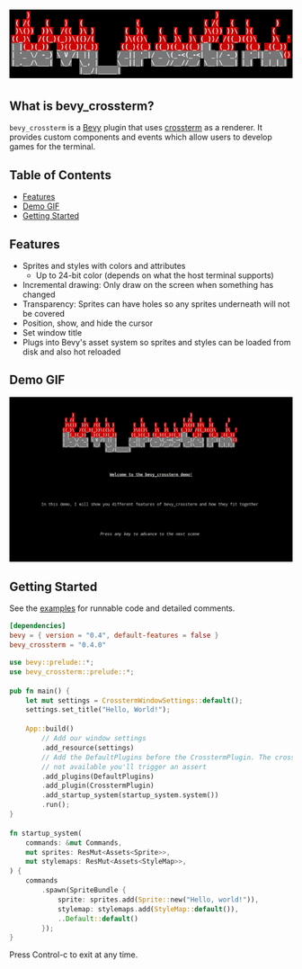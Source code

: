 # ![bevy_crossterm](images/bevy_crossterm.png)


## What is bevy_crossterm?

`bevy_crossterm` is a [Bevy](https://github.com/bevyengine/bevy) plugin that uses [crossterm](https://github.com/crossterm-rs/crossterm) as a renderer. It provides custom components and events which allow users to develop games for the terminal.


## Table of Contents

* [Features](#features)
* [Demo GIF](#demo-gif)
* [Getting Started](#getting-started)


## Features

- Sprites and styles with colors and attributes
    - Up to 24-bit color (depends on what the host terminal supports)
- Incremental drawing: Only draw on the screen when something has changed
- Transparency: Sprites can have holes so any sprites underneath will not be covered
- Position, show, and hide the cursor
- Set window title
- Plugs into Bevy's asset system so sprites and styles can be loaded from disk and also hot reloaded


## Demo GIF

![demo](images/bevy_crossterm.gif)


## Getting Started

See the [examples](examples/) for runnable code and detailed comments.

```toml
[dependencies]
bevy = { version = "0.4", default-features = false }
bevy_crossterm = "0.4.0"
```

```rust
use bevy::prelude::*;
use bevy_crossterm::prelude::*;

pub fn main() {
    let mut settings = CrosstermWindowSettings::default();
    settings.set_title("Hello, World!");

    App::build()
        // Add our window settings
        .add_resource(settings)
        // Add the DefaultPlugins before the CrosstermPlugin. The crossterm plugin needs bevy's asset server, and if it's
        // not available you'll trigger an assert
        .add_plugins(DefaultPlugins)
        .add_plugin(CrosstermPlugin)
        .add_startup_system(startup_system.system())
        .run();
}

fn startup_system(
    commands: &mut Commands,
    mut sprites: ResMut<Assets<Sprite>>,
    mut stylemaps: ResMut<Assets<StyleMap>>,
) {
    commands
        .spawn(SpriteBundle {
            sprite: sprites.add(Sprite::new("Hello, world!")),
            stylemap: stylemaps.add(StyleMap::default()),
            ..Default::default()
        });
}
```

Press Control-c to exit at any time.
